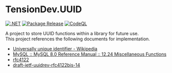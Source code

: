 # TensionDev.UUID

[![.NET](https://github.com/TensionDev/UUIDUtil/actions/workflows/dotnet.yml/badge.svg)](https://github.com/TensionDev/UUIDUtil/actions/workflows/dotnet.yml)
[![Package Release](https://github.com/TensionDev/UUIDUtil/actions/workflows/package-release.yml/badge.svg)](https://github.com/TensionDev/UUIDUtil/actions/workflows/package-release.yml)
[![CodeQL](https://github.com/TensionDev/UUIDUtil/actions/workflows/codeql-analysis.yml/badge.svg)](https://github.com/TensionDev/UUIDUtil/actions/workflows/codeql-analysis.yml)

A project to store UUID functions within a library for future use.  
This project references the following documents for implementation.  
- [Universally unique identifier - Wikipedia](https://en.wikipedia.org/wiki/Universally_unique_identifier)
- [MySQL :: MySQL 8.0 Reference Manual :: 12.24 Miscellaneous Functions](https://dev.mysql.com/doc/refman/8.0/en/miscellaneous-functions.html#function_uuid)
- [rfc4122](https://datatracker.ietf.org/doc/html/rfc4122)
- [draft-ietf-uuidrev-rfc4122bis-14](https://datatracker.ietf.org/doc/html/draft-ietf-uuidrev-rfc4122bis)
